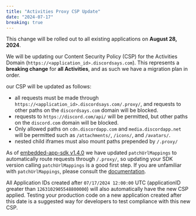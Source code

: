 ```yaml
---
title: "Activities Proxy CSP Update"
date: "2024-07-17"
breaking: true
---
```


This change will be rolled out to all existing applications on **August 28, 2024**.

We will be updating our Content Security Policy (CSP) for the Activities Domain (`https://<application_id>.discordsays.com`). This represents a **breaking change** for **all Activities**, and as such we have a migration plan in order.

our CSP will be updated as follows:

* all requests must be made through `https://<application_id>.discordsays.com/.proxy/`, and requests to other paths on the `discordsays.com` domain will be blocked.
* requests to `https://discord.com/api/` will be permitted, but other paths on the `discord.com` domain will be blocked.
* Only allowed paths on `cdn.discordapp.com` and `media.discordapp.net` will be permitted such as `/attachments/`, `/icons/`, and `/avatars/`.
* nested child iframes must also mount paths prepended by `/.proxy/`

As of [embedded-app-sdk v1.4.0](https://github.com/discord/embedded-app-sdk/releases/tag/v1.4.0) we have updated `patchUrlMappings` to automatically route requests through `/.proxy/`, so updating your SDK version calling `patchUrlMappings` is a good first step. If you are unfamiliar with `patchUrlMappings`, please consult the [documentation](#DOCS_ACTIVITIES_DEVELOPMENT_GUIDES/using-external-resources).

All Application IDs created after `07/17/2024 12:00:00` UTC (applicationID greater than `1263102905548800000`) will also automatically have the new CSP applied. Testing your production code on a new application created after this date is a suggested way for developers to test compliance with this new CSP.
